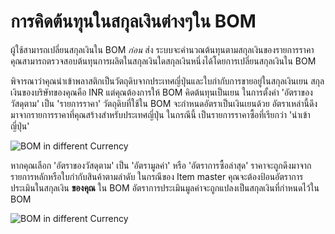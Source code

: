 <!-- add-breadcrumbs -->
# การคิดต้นทุนในสกุลเงินต่างๆใน BOM

ผู้ใช้สามารถเปลี่ยนสกุลเงินใน BOM *ก่อน* ส่ง ระบบจะคำนวณต้นทุนตามสกุลเงินของรายการราคา คุณสามารถตรวจสอบต้นทุนการผลิตในสกุลเงินใดสกุลเงินหนึ่งได้โดยการเปลี่ยนสกุลเงินใน BOM

พิจารณาว่าคุณนำเข้าพลาสติกเป็นวัตถุดิบจากประเทศญี่ปุ่นและใบกำกับการขายอยู่ในสกุลเงินเยน สกุลเงินของบริษัทของคุณคือ INR แต่คุณต้องการให้ BOM คิดต้นทุนเป็นเยน ในการตั้งค่า 'อัตราของวัสดุตาม' เป็น 'รายการราคา' วัตถุดิบที่ใช้ใน BOM จะกำหนดอัตราเป็นเงินเยนด้วย อัตราเหล่านี้ดึงมาจากรายการราคาที่คุณสร้างสำหรับประเทศญี่ปุ่น ในกรณีนี้ เป็นรายการราคาซื้อที่เรียกว่า 'นำเข้าญี่ปุ่น'

![BOM in different Currency](/docs/assets/img/manufacturing/bom-currency.png)

หากคุณเลือก 'อัตราของวัสดุตาม' เป็น 'อัตรามูลค่า' หรือ 'อัตราการซื้อล่าสุด' ราคาจะถูกดึงมาจากรายการหลักหรือใบกำกับสินค้าตามลำดับ ในกรณีของ Item master คุณจะต้องป้อนอัตราการประเมินในสกุลเงิน **ของคุณ** ใน BOM อัตราการประเมินมูลค่าจะถูกแปลงเป็นสกุลเงินที่กำหนดไว้ใน BOM

![BOM in different Currency](/docs/assets/img/manufacturing/bom-currency-1.png)
